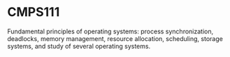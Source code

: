 # CMPS111
Fundamental principles of operating systems: process synchronization, deadlocks, memory management, resource allocation, scheduling, storage systems, and study of several operating systems.
